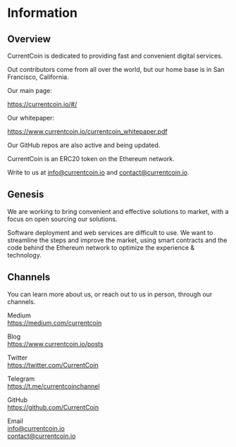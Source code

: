 # Information

Overview
------

CurrentCoin is dedicated to providing fast and convenient digital services.

Out contributors come from all over the world, but our home base is in San Francisco, California.

Our main page:

https://currentcoin.io/#/

Our whitepaper:

https://www.currentcoin.io/currentcoin_whitepaper.pdf

Our GitHub repos are also active and being updated.

CurrentCoin is an ERC20 token on the Ethereum network.

Write to us at info@currentcoin.io and contact@currentcoin.io.

Genesis
------

We are working to bring convenient and effective solutions to market, with a focus on open sourcing our solutions.

Software deployment and web services are difficult to use. We want to streamline the steps and improve the market, using smart contracts and the code behind the Ethereum network to optimize the experience & technology.

Channels
------
You can learn more about us, or reach out to us in person, through our channels.


Medium  
https://medium.com/currentcoin 

Blog  
https://www.currentcoin.io/posts

Twitter  
https://twitter.com/CurrentCoin  

Telegram  
https://t.me/currentcoinchannel

GitHub  
https://github.com/CurrentCoin  

Email  
info@currentcoin.io  
contact@currentcoin.io  
  

